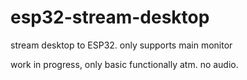 # esp32-stream-desktop
stream desktop to ESP32. only supports main monitor

work in progress, only basic functionally atm. no audio.
